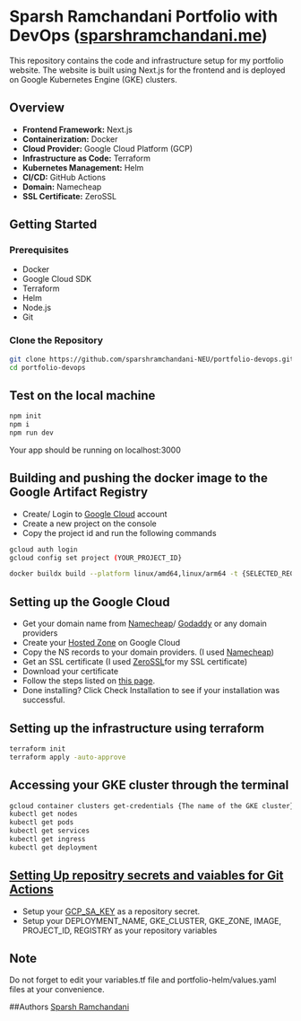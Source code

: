 # Sparsh Ramchandani Portfolio with DevOps ([sparshramchandani.me](https://sparshramchandani.me/))
This repository contains the code and infrastructure setup for my portfolio website. The website is built using Next.js for the frontend and is deployed on Google Kubernetes Engine (GKE) clusters. 

## Overview

- **Frontend Framework:** Next.js
- **Containerization:** Docker
- **Cloud Provider:** Google Cloud Platform (GCP)
- **Infrastructure as Code:** Terraform
- **Kubernetes Management:** Helm
- **CI/CD:** GitHub Actions
- **Domain:** Namecheap
- **SSL Certificate:** ZeroSSL

## Getting Started

### Prerequisites

- Docker
- Google Cloud SDK
- Terraform
- Helm
- Node.js
- Git

### Clone the Repository

```bash
git clone https://github.com/sparshramchandani-NEU/portfolio-devops.git
cd portfolio-devops
```

## Test on the local machine
```bash
npm init
npm i
npm run dev
```
Your app should be running on localhost:3000

## Building and pushing the docker image to the Google Artifact Registry
- Create/ Login to [Google Cloud](https://cloud.google.com/) account
- Create a new project on the console
- Copy the project id and run the following commands
```bash
gcloud auth login                                      
gcloud config set project (YOUR_PROJECT_ID}
```

```bash
docker buildx build --platform linux/amd64,linux/arm64 -t {SELECTED_REGION}-docker.pkg.dev/{YOUR_PROJECT_ID}/{IMAGE}:latest --output type=registry .
```

## Setting up the Google Cloud
- Get your domain name from [Namecheap](https://www.namecheap.com/)/ [Godaddy](https://www.godaddy.com/) or any domain providers
- Create your [Hosted Zone](https://cloud.google.com/dns/docs/zones) on Google Cloud
- Copy the NS records to your domain providers. (I used [Namecheap](https://www.namecheap.com/support/knowledgebase/article.aspx/434/2237/how-do-i-set-up-host-records-for-a-domain/))
- Get an SSL certificate (I used [ZeroSSL](https://zerossl.com/)for my SSL certificate)
- Download your certificate
- Follow the steps listed on [this page](https://help.zerossl.com/hc/en-us/articles/360058295994-Installing-SSL-Certificate-on-Google-App-Engine).
- Done installing? Click Check Installation to see if your installation was successful.

## Setting up the infrastructure using terraform
```bash
terraform init
terraform apply -auto-approve
```

## Accessing your GKE cluster through the terminal
```bash
gcloud container clusters get-credentials {The name of the GKE cluster} --region {The region to deploy resources} --project {The ID of the Google Cloud project}
kubectl get nodes
kubectl get pods
kubectl get services
kubectl get ingress
kubectl get deployment
```

## [Setting Up repositry secrets and vaiables for Git Actions]([url](https://docs.github.com/en/actions/security-guides/using-secrets-in-github-actions)) 
- Setup your [GCP_SA_KEY](https://cloud.google.com/iam/docs/keys-create-delete) as a repository secret.
- Setup your DEPLOYMENT_NAME, GKE_CLUSTER, GKE_ZONE, IMAGE, PROJECT_ID, REGISTRY as your repository variables

## Note
Do not forget to edit your variables.tf file and portfolio-helm/values.yaml files at your convenience.

##Authors
[Sparsh Ramchandani](https://www.linkedin.com/in/sparsh-ramchandani)
